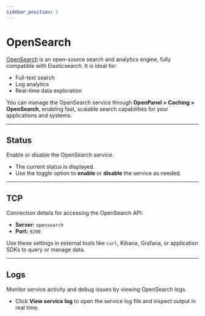 ```yaml
---
sidebar_position: 5
---
```


# OpenSearch

[OpenSearch](https://opensearch.org) is an open-source search and analytics engine, fully compatible with Elasticsearch. It is ideal for:

- Full-text search  
- Log analytics  
- Real-time data exploration  

You can manage the OpenSearch service through **OpenPanel > Caching > OpenSearch**, enabling fast, scalable search capabilities for your applications and systems.

---

## Status

Enable or disable the OpenSearch service.

- The current status is displayed.  
- Use the toggle option to **enable** or **disable** the service as needed.

---

## TCP

Connection details for accessing the OpenSearch API:

- **Server:** `opensearch`  
- **Port:** `9200`

Use these settings in external tools like `curl`, Kibana, Grafana, or application SDKs to query or manage data.

---

## Logs

Monitor service activity and debug issues by viewing OpenSearch logs.

- Click **View service log** to open the service log file and inspect output in real time.

